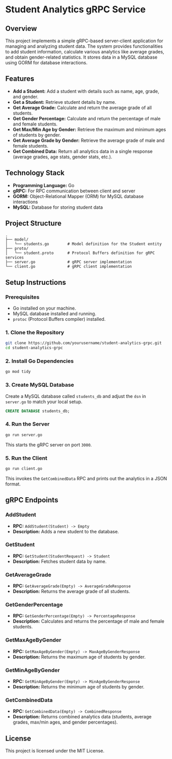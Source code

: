 

# Student Analytics gRPC Service

## Overview

This project implements a simple gRPC-based server-client application for managing and analyzing student data. The system provides functionalities to add student information, calculate various analytics like average grades, and obtain gender-related statistics. It stores data in a MySQL database using GORM for database interactions.

## Features

- **Add a Student:** Add a student with details such as name, age, grade, and gender.
- **Get a Student:** Retrieve student details by name.
- **Get Average Grade:** Calculate and return the average grade of all students.
- **Get Gender Percentage:** Calculate and return the percentage of male and female students.
- **Get Max/Min Age by Gender:** Retrieve the maximum and minimum ages of students by gender.
- **Get Average Grade by Gender:** Retrieve the average grade of male and female students.
- **Get Combined Data:** Return all analytics data in a single response (average grades, age stats, gender stats, etc.).

## Technology Stack

- **Programming Language:** Go
- **gRPC:** For RPC communication between client and server
- **GORM:** Object-Relational Mapper (ORM) for MySQL database interactions
- **MySQL:** Database for storing student data

## Project Structure

```
.
├── model/
│   └── students.go        # Model definition for the Student entity
├── proto/
│   └── student.proto      # Protocol Buffers definition for gRPC services
├── server.go              # gRPC server implementation
└── client.go              # gRPC client implementation
```

## Setup Instructions

### Prerequisites

- Go installed on your machine.
- MySQL database installed and running.
- `protoc` (Protocol Buffers compiler) installed.

### 1. Clone the Repository

```bash
git clone https://github.com/yourusername/student-analytics-grpc.git
cd student-analytics-grpc
```

### 2. Install Go Dependencies

```bash
go mod tidy
```

### 3. Create MySQL Database

Create a MySQL database called `students_db` and adjust the `dsn` in `server.go` to match your local setup.

```sql
CREATE DATABASE students_db;
```

### 4. Run the Server

```bash
go run server.go
```

This starts the gRPC server on port `3000`.

### 5. Run the Client

```bash
go run client.go
```

This invokes the `GetCombinedData` RPC and prints out the analytics in a JSON format.

## gRPC Endpoints

### AddStudent

- **RPC:** `AddStudent(Student) -> Empty`
- **Description:** Adds a new student to the database.

### GetStudent

- **RPC:** `GetStudent(StudentRequest) -> Student`
- **Description:** Fetches student data by name.

### GetAverageGrade

- **RPC:** `GetAverageGrade(Empty) -> AverageGradeResponse`
- **Description:** Returns the average grade of all students.

### GetGenderPercentage

- **RPC:** `GetGenderPercentage(Empty) -> PercentageResponse`
- **Description:** Calculates and returns the percentage of male and female students.

### GetMaxAgeByGender

- **RPC:** `GetMaxAgeByGender(Empty) -> MaxAgeByGenderResponse`
- **Description:** Returns the maximum age of students by gender.

### GetMinAgeByGender

- **RPC:** `GetMinAgeByGender(Empty) -> MinAgeByGenderResponse`
- **Description:** Returns the minimum age of students by gender.

### GetCombinedData

- **RPC:** `GetCombinedData(Empty) -> CombinedResponse`
- **Description:** Returns combined analytics data (students, average grades, max/min ages, and gender percentages).

## License

This project is licensed under the MIT License.

